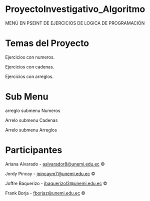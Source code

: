 # ProyectoInvestigativo_Algoritmo
MENÚ EN PSEINT DE EJERCICIOS DE LOGICA DE PROGRAMACIÓN 

# Temas del Proyecto

Ejercicios con numeros.

Ejercicios con cadenas.

Ejercicios con arreglos.

# Sub Menu

arreglo submenu Numeros

Arrelo submenu Cadenas

Arrelo submenu Arreglos

# Participantes

Ariana Alvarado - aalvarador8@unemi.edu.ec ©

Jordy Pincay - jpincaym7@unemi.edu.ec ©

Joffre Baquerizo - jbaquerizol3@unemi.edu.ec ©

Frank Borja - fborjaz@unemi.edu.ec ©
